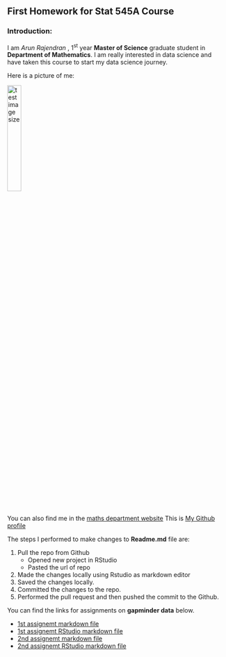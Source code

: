 ## First Homework for Stat 545A Course 

### Introduction: 

I am *Arun Rajendran* , 1<sup>st</sup> year **Master of Science** graduate student in **Department of Mathematics**. I am really interested in data science and have taken this course to start my data science journey.

Here is a picture of me:    

<img src="https://scontent-sea1-1.xx.fbcdn.net/v/t1.0-9/19731902_643866702474532_7771855317205421459_n.jpg?oh=858aadb47965de8c264a8ea08ee15013&oe=5A4504B6" alt="test image size" height="25%" width="25%">

<br/>

You can also find me in the [maths department website](https://www.math.ubc.ca/People/gallery.shtml?group=Graduate+Students)
This is [My Github profile](https://github.com/abishekarun) 

The steps I performed to make changes to **Readme.md** file  are:

1. Pull the repo from Github
    + Opened new project in RStudio 
    + Pasted the url of repo  
2. Made the changes locally using Rstudio as markdown editor
3. Saved the changes locally.
4. Committed the changes to the repo.
5. Performed the pull request and then pushed the commit to the Github.

You can find the links for assignments on __gapminder data__ below.
+ [1st assignemt markdown file ](https://github.com/abishekarun/STAT545-hw-rajendran-arun/blob/master/hw01/hw01_gapminder.md) 
+ [1st assignemt RStudio markdown file ](https://github.com/abishekarun/STAT545-hw-rajendran-arun/blob/master/hw01/hw01_gapminder.Rmd)
+ [2nd assignemt markdown file](https://github.com/abishekarun/STAT545-hw-rajendran-arun/blob/master/hw02/hw02_gapminder.md)
+ [2nd assignemt RStudio markdown file](https://github.com/abishekarun/STAT545-hw-rajendran-arun/blob/master/hw02/hw02_gapminder.Rmd) 
